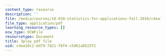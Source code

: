 ```yaml
---
content_type: resource
description: ''
file: /media/courses/18-650-statistics-for-applications-fall-2016/c4ea10c2bd797d21f8f4c5d61a8523f2_rLlZpnT02ZU.pdf
file_type: application/pdf
learning_resource_types: []
ocw_type: OCWFile
resourcetype: Document
title: 3play pdf file
uid: c4ea10c2-bd79-7d21-f8f4-c5d61a8523f2
---
```

